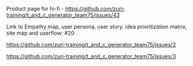 Product page for hi-fi - https://github.com/zuri-training/t_and_c_generator_team75/issues/43

Link to Empathy map, user persona, user story, idea prioritization matrix, site map and userflow: #20

https://github.com/zuri-training/t_and_c_generator_team75/issues/2

https://github.com/zuri-training/t_and_c_generator_team75/issues/3
